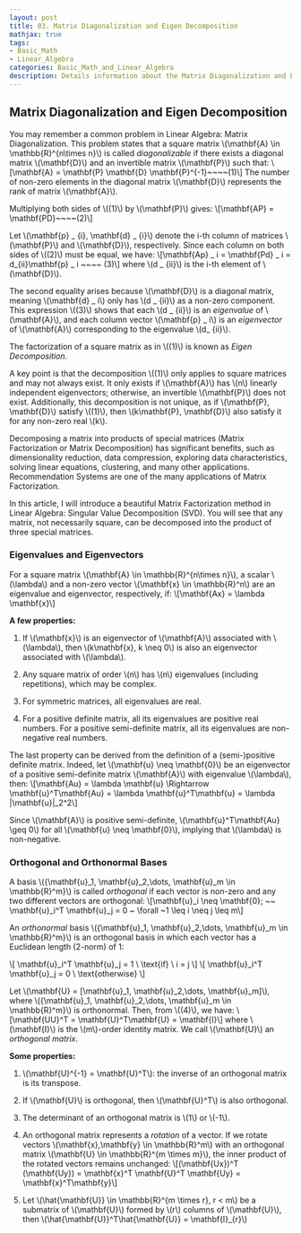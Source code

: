 ```yaml
---
layout: post
title: 03. Matrix Diagonalization and Eigen Decomposition
mathjax: true
tags:
- Basic_Math
- Linear_Algebra
categories: Basic_Math_and_Linear_Algebra
description: Details information about the Matrix Diagonalization and Eigen Decomposition
---
```


## Matrix Diagonalization and Eigen Decomposition

You may remember a common problem in Linear Algebra: Matrix Diagonalization. This problem states that a square matrix \\(\mathbf{A} \in \mathbb{R}^{n\times n}\\) is called *diagonalizable* if there exists a diagonal matrix \\(\mathbf{D}\\) and an invertible matrix \\(\mathbf{P}\\) such that:
\\[\mathbf{A} = \mathbf{P} \mathbf{D} \mathbf{P}^{-1}~~~~(1)\\]
The number of non-zero elements in the diagonal matrix \\(\mathbf{D}\\) represents the rank of matrix \\(\mathbf{A}\\).

Multiplying both sides of \\((1)\\) by \\(\mathbf{P}\\) gives:
\\[\mathbf{AP} = \mathbf{PD}~~~~(2)\\]

Let \\(\mathbf{p} _ {i}, \mathbf{d} _ {i}\\) denote the i-th column of matrices \\(\mathbf{P}\\) and \\(\mathbf{D}\\), respectively. Since each column on both sides of \\((2)\\) must be equal, we have:
\\[\mathbf{Ap} _ i = \mathbf{Pd} _ i = d_{ii}\mathbf{p} _ i ~~~~ (3)\\]
where \\(d _ {ii}\\) is the i-th element of \\(\mathbf{D}\\).

The second equality arises because \\(\mathbf{D}\\) is a diagonal matrix, meaning \\(\mathbf{d} _ i\\) only has \\(d _ {ii}\\) as a non-zero component. This expression \\((3)\\) shows that each \\(d _ {ii}\\) is an *eigenvalue* of \\(\mathbf{A}\\), and each column vector \\(\mathbf{p} _ i\\) is an *eigenvector* of \\(\mathbf{A}\\) corresponding to the eigenvalue \\(d_ {ii}\\).

The factorization of a square matrix as in \\((1)\\) is known as *Eigen Decomposition*.

A key point is that the decomposition \\((1)\\) only applies to square matrices and may not always exist. It only exists if \\(\mathbf{A}\\) has \\(n\\) linearly independent eigenvectors; otherwise, an invertible \\(\mathbf{P}\\) does not exist. Additionally, this decomposition is not unique, as if \\(\mathbf{P}, \mathbf{D}\\) satisfy \\((1)\\), then \\(k\mathbf{P}, \mathbf{D}\\) also satisfy it for any non-zero real \\(k\\).

Decomposing a matrix into products of special matrices (Matrix Factorization or Matrix Decomposition) has significant benefits, such as dimensionality reduction, data compression, exploring data characteristics, solving linear equations, clustering, and many other applications. Recommendation Systems are one of the many applications of Matrix Factorization.

In this article, I will introduce a beautiful Matrix Factorization method in Linear Algebra: Singular Value Decomposition (SVD). You will see that any matrix, not necessarily square, can be decomposed into the product of three special matrices.

### Eigenvalues and Eigenvectors

For a square matrix \\(\mathbf{A} \in \mathbb{R}^{n\times n}\\), a scalar \\(\lambda\\) and a non-zero vector \\(\mathbf{x} \in \mathbb{R}^n\\) are an eigenvalue and eigenvector, respectively, if:
\\[\mathbf{Ax} = \lambda \mathbf{x}\\]

**A few properties:**

1. If \\(\mathbf{x}\\) is an eigenvector of \\(\mathbf{A}\\) associated with \\(\lambda\\), then \\(k\mathbf{x}, k \neq 0\\) is also an eigenvector associated with \\(\lambda\\).

2. Any square matrix of order \\(n\\) has \\(n\\) eigenvalues (including repetitions), which may be complex.

3. For symmetric matrices, all eigenvalues are real.

4. For a positive definite matrix, all its eigenvalues are positive real numbers. For a positive semi-definite matrix, all its eigenvalues are non-negative real numbers.

The last property can be derived from the definition of a (semi-)positive definite matrix. Indeed, let \\(\mathbf{u} \neq \mathbf{0}\\) be an eigenvector of a positive semi-definite matrix \\(\mathbf{A}\\) with eigenvalue \\(\lambda\\), then:
\\[\mathbf{Au} = \lambda \mathbf{u} \Rightarrow \mathbf{u}^T\mathbf{Au} = \lambda \mathbf{u}^T\mathbf{u} = \lambda \|\mathbf{u}\|_2^2\\]

Since \\(\mathbf{A}\\) is positive semi-definite, \\(\mathbf{u}^T\mathbf{Au} \geq 0\\) for all \\(\mathbf{u} \neq \mathbf{0}\\), implying that \\(\lambda\\) is non-negative.

### Orthogonal and Orthonormal Bases

A basis \\(\{\mathbf{u}_1, \mathbf{u}_2,\dots, \mathbf{u}_m \in \mathbb{R}^m\}\\) is called *orthogonal* if each vector is non-zero and any two different vectors are orthogonal:
\\[\mathbf{u}_i \neq \mathbf{0}; ~~ \mathbf{u}_i^T \mathbf{u}_j = 0 ~ \forall ~1 \leq i \neq j \leq m\\]

An *orthonormal* basis \\(\{\mathbf{u}_1, \mathbf{u}_2,\dots, \mathbf{u}_m \in \mathbb{R}^m\}\\) is an orthogonal basis in which each vector has a Euclidean length (2-norm) of 1:

\\[ \mathbf{u}_i^T \mathbf{u}_j = 1 \\ \text{if} \\ i = j \\]
\\[ \mathbf{u}_i^T \mathbf{u}_j = 0 \\ \text{otherwise} \\]

Let \\(\mathbf{U} = [\mathbf{u}_1, \mathbf{u}_2,\dots, \mathbf{u}_m]\\), where \\(\{\mathbf{u}_1, \mathbf{u}_2,\dots, \mathbf{u}_m \in \mathbb{R}^m\}\\) is orthonormal. Then, from \\((4)\\), we have:
\\[\mathbf{UU}^T = \mathbf{U}^T\mathbf{U} = \mathbf{I}\\]
where \\(\mathbf{I}\\) is the \\(m\\)-order identity matrix. We call \\(\mathbf{U}\\) an *orthogonal matrix*.

**Some properties:**

1. \\(\mathbf{U}^{-1} = \mathbf{U}^T\\): the inverse of an orthogonal matrix is its transpose.

2. If \\(\mathbf{U}\\) is orthogonal, then \\(\mathbf{U}^T\\) is also orthogonal.

3. The determinant of an orthogonal matrix is \\(1\\) or \\(-1\\).

4. An orthogonal matrix represents a *rotation* of a vector. If we rotate vectors \\(\mathbf{x},\mathbf{y} \in \mathbb{R}^m\\) with an orthogonal matrix \\(\mathbf{U} \in \mathbb{R}^{m \times m}\\), the inner product of the rotated vectors remains unchanged:
\\[(\mathbf{Ux})^T (\mathbf{Uy}) = \mathbf{x}^T \mathbf{U}^T \mathbf{Uy} = \mathbf{x}^T\mathbf{y}\\]

1. Let \\(\hat{\mathbf{U}} \in \mathbb{R}^{m \times r}, r < m\\) be a submatrix of \\(\mathbf{U}\\) formed by \\(r\\) columns of \\(\mathbf{U}\\), then \\(\hat{\mathbf{U}}^T\hat{\mathbf{U}} = \mathbf{I}_{r}\\)
